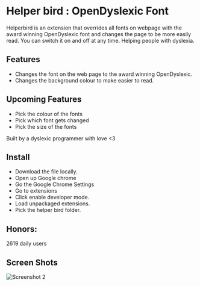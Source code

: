 Helper bird : OpenDyslexic Font
==========

Helperbird is an extension that overrides all fonts on webpage with the award winning OpenDyslexic font and  changes the page to be more easily read. You can switch it on and off at any time. Helping people with dyslexia.



Features
--------------

- Changes the font on the web page to the award winning OpenDyslexic.
- Changes the background colour to make easier to read.


Upcoming Features
-----------------

-  Pick the colour of the fonts
-  Pick which font gets changed
-  Pick the size of the fonts


Built by a dyslexic programmer with love <3

Install
--------------

- Download the file locally.
- Open up Google chrome
- Go the Google Chrome Settings
- Go to extensions
- Click enable developer mode.
- Load unpackaged extensions.
- Pick the helper bird folder.


Honors:
--------------

2619 daily users


Screen Shots
-------------


![Screenshot 2](https://lh3.googleusercontent.com/3lSF96V4g7D5CrISOLZZveJp1lm41iUjNSeVGAwYJ5EYcs8vI6m8fRAsRSK-2h155Iwu9F-e=s1280-h800-e365-rw "Screenshot 2")

